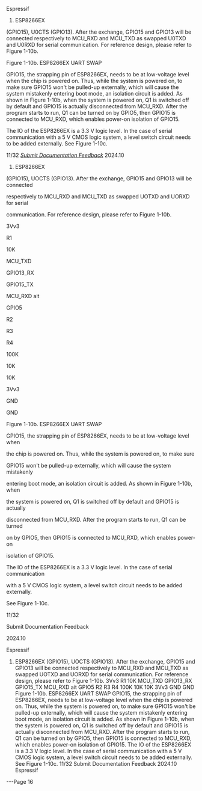 Espressif


1. ESP8266EX

(GPIO15), U0CTS (GPIO13). After the exchange, GPIO15 and GPIO13 will be connected
respectively to MCU_RXD and MCU_TXD as swapped U0TXD and U0RXD for serial
communication. For reference design, please refer to Figure 1-10b.

Figure 1-10b. ESP8266EX UART SWAP

GPIO15, the strapping pin of ESP8266EX, needs to be at low-voltage level when
the chip is powered on. Thus, while the system is powered on, to make sure
GPIO15 won't be pulled-up externally, which will cause the system mistakenly
entering boot mode, an isolation circuit is added. As shown in Figure 1-10b, when
the system is powered on, Q1 is switched off by default and GPIO15 is actually
disconnected from MCU_RXD. After the program starts to run, Q1 can be turned
on by GPIO5, then GPIO15 is connected to MCU_RXD, which enables power-on
isolation of GPIO15.

The IO of the ESP8266EX is a 3.3 V logic level. In the case of serial communication
with a 5 V CMOS logic system, a level switch circuit needs to be added externally.
See Figure 1-10c.

11/32
*[Submit Documentation Feedback](https://www.espressif.com/en/company/documents/documentation_feedback?docId=2667&sections=&version=2.8)* 2024.10



1. ESP8266EX

(GPIO15), UOCTS (GPIO13). After the exchange, GPIO15 and GPIO13 will be connected

respectively to MCU_RXD and MCU_TXD as swapped UOTXD and UORXD for serial

communication. For reference design, please refer to Figure 1-10b.

3Vv3

R1

10K

MCU_TXD

GPIO13_RX

GPIO15_TX

MCU_RXD ait

GPIO5

R2

R3

R4

100K

10K

10K

3Vv3

GND

GND

Figure 1-10b. ESP8266EX UART SWAP

GPIO15, the strapping pin of ESP8266EX, needs to be at low-voltage level when

the chip is powered on. Thus, while the system is powered on, to make sure

GPIO15 won't be pulled-up externally, which will cause the system mistakenly

entering boot mode, an isolation circuit is added. As shown in Figure 1-10b, when

the system is powered on, Q1 is switched off by default and GPIO15 is actually

disconnected from MCU_RXD. After the program starts to run, Q1 can be turned

on by GPIO5, then GPIO15 is connected to MCU_RXD, which enables power-on

isolation of GPIO15.

The IO of the ESP8266EX is a 3.3 V logic level. In the case of serial communication

with a 5 V CMOS logic system, a level switch circuit needs to be added externally.

See Figure 1-10c.

11/32

Submit Documentation Feedback

2024.10

Espressif

1. ESP8266EX
(GPIO15), UOCTS (GPIO13). After the exchange, GPIO15 and GPIO13 will be connected
respectively to MCU_RXD and MCU_TXD as swapped UOTXD and UORXD for serial
communication. For reference design, please refer to Figure 1-10b.
3Vv3
R1
10K
MCU_TXD GPIO13_RX
GPIO15_TX MCU_RXD ait
GPIO5
R2 R3 R4
100K 10K 10K
3Vv3 GND GND
Figure 1-10b. ESP8266EX UART SWAP
GPIO15, the strapping pin of ESP8266EX, needs to be at low-voltage level when
the chip is powered on. Thus, while the system is powered on, to make sure
GPIO15 won't be pulled-up externally, which will cause the system mistakenly
entering boot mode, an isolation circuit is added. As shown in Figure 1-10b, when
the system is powered on, Q1 is switched off by default and GPIO15 is actually
disconnected from MCU_RXD. After the program starts to run, Q1 can be turned
on by GPIO5, then GPIO15 is connected to MCU_RXD, which enables power-on
isolation of GPIO15.
The IO of the ESP8266EX is a 3.3 V logic level. In the case of serial communication
with a 5 V CMOS logic system, a level switch circuit needs to be added externally.
See Figure 1-10c.
11/32
Submit Documentation Feedback 2024.10 Espressif


---Page 16 


